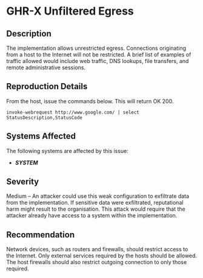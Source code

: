 GHR-X Unfiltered Egress
=======================

Description
-----------
The implementation allows unrestricted egress. Connections originating from a host to the Internet will not be restricted. A brief list of examples of traffic allowed would include web traffic, DNS lookups, file transfers, and remote administrative sessions.

Reproduction Details
--------------------
From the host, issue the commands below. This will return OK 200.
```
invoke-webrequest http://www.google.com/ | select StatusDescription,StatusCode
```

Systems Affected
----------------
The following systems are affected by this issue:
  * ***SYSTEM***

Severity
--------
Medium – An attacker could use this weak configuration to exfiltrate data from the implementation. If sensitive data were exfiltrated, reputational harm might result to the organisation. This attack would require that the attacker already have access to a system within the implementation.

Recommendation
--------------
Network devices, such as routers and firewalls, should restrict access to the Internet. Only external services required by the hosts should be allowed. The host firewalls should also restrict outgoing connection to only those required.
